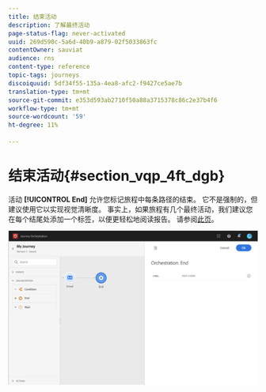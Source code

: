 ```yaml
---
title: 结束活动
description: 了解最终活动
page-status-flag: never-activated
uuid: 269d590c-5a6d-40b9-a879-02f5033863fc
contentOwner: sauviat
audience: rns
content-type: reference
topic-tags: journeys
discoiquuid: 5df34f55-135a-4ea8-afc2-f9427ce5ae7b
translation-type: tm+mt
source-git-commit: e353d593ab2710f50a88a3715378c86c2e37b4f6
workflow-type: tm+mt
source-wordcount: '59'
ht-degree: 11%

---
```



# 结束活动{#section_vqp_4ft_dgb}

活动 **[!UICONTROL End]** 允许您标记旅程中每条路径的结束。 它不是强制的，但建议使用它以实现视觉清晰度。 事实上，如果旅程有几个最终活动，我们建议您在每个结尾处添加一个标签，以便更轻松地阅读报告。 请参阅[此页](../reporting/about-journey-reports.md)。

![](../assets/journey54.png)
